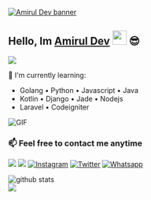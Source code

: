 [![Amirul Dev banner](https://i.ibb.co/P541s5Q/20201010-182734-0000.png)](https://fb.com/amirull.corp)

## Hello, Im [Amirul Dev](https://instagram.com/amirul.dev) <img src="https://github.com/TheDudeThatCode/TheDudeThatCode/blob/master/Assets/Hi.gif" width="29px"> :sunglasses:
[<img src="https://img.shields.io/badge/Website-amiruldev.net-blue">](www.amiruldev.net)

:page_with_curl: I'm currently learning:
- Golang • Python • Javascript • Java
- Kotlin • Django • Jade • Nodejs
- Laravel • Codeigniter

<img align="center" fit="fill" alt="GIF" src="https://media.giphy.com/media/836HiJc7pgzy8iNXCn/giphy.gif" />

### 📫 Feel free to contact me anytime
[<img src="https://img.shields.io/badge/Telegram-%40amirul_dev-blue">](https://t.me/amirul_dev)
[<img src="https://img.shields.io/badge/Email-personal@amiruldev.net-orange">](mailto:personal@amiruldev.net)
<a href="https://www.instagram.com/amirul.dev" target="_blank"><img src="https://img.shields.io/badge/Instagram-%23E4405F.svg?&style=flat-square&logo=instagram&logoColor=white" alt="Instagram"></a>
<a href="https://twitter.com" target="_blank"><img src="https://img.shields.io/badge/Twitter-%231877F2.svg?&style=flat-square&logo=Twitter&logoColor=white" alt="Twitter"></a>
<a href="https://wa.me/6285157489446" target="_blank"><img src="https://img.shields.io/badge/Whatsapp-%808080.svg?&style=flat-square&logo=Whatsapp&logoColor=white" alt="Whatsapp"></a>

![github stats](https://github-readme-stats.vercel.app/api?username=amiruldev20&show_icons=true)
<br>
<img src="https://github-readme-stats.vercel.app/api/top-langs/?username=amiruldev20&theme=vue">
